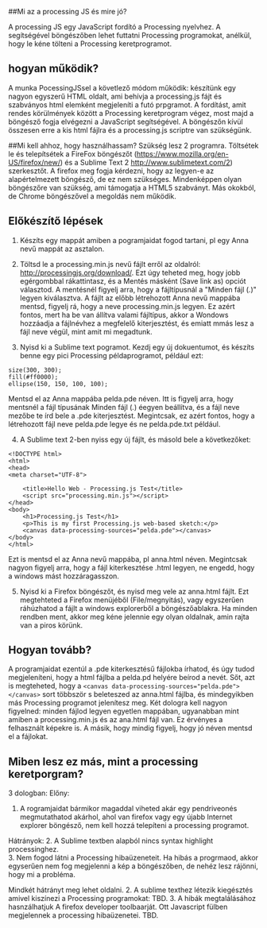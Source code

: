 ##Mi az a processing JS és mire jó? 

A processing JS egy JavaScript fordító a Processing nyelvhez. A segítségével böngészőben lehet futtatni Processing programokat, anélkül, hogy le kéne tölteni a Processing keretprogramot. 


## hogyan működik? 
A munka PocessingJSsel a követlező módom működik: készítünk egy nagyon egyszerű HTML oldalt, ami behívja a processing.js fájt és szabványos html elemként megjeleníti a futó prpgramot. A fordítást, amit rendes körülmények között a Processing keretprogram végez, most majd a böngésző fogja elvégezni a JavaScript segítségével. A böngészőn kívül összesen erre a kis html fájlra és a processing.js scriptre van szükségünk. 

##Mi kell ahhoz, hogy használhassam? 
Szükség lesz 2 programra. Töltsétek le és telepítsétek a FireFox böngészőt (https://www.mozilla.org/en-US/firefox/new/) és a Sublime Text 2 http://www.sublimetext.com/2) szerkesztőt. A firefox meg fogja kérdezni, hogy az legyen-e az alapértelmezett böngésző, de ez nem szükséges. Mindenképpen olyan böngészőre van szükség, ami támogatja a HTML5 szabványt. Más okokból, de Chrome böngészővel a megoldás nem működik. 


## Előkészítő lépések
1. Készíts egy mappát amiben a pogramjaidat fogod tartani, pl egy Anna nevű mappát az asztalon. 

2. Töltsd le a processing.min.js nevű fájlt erről az oldalról: http://processingjs.org/download/. Ezt úgy teheted meg, hogy jobb egérgombbal rákattintasz, és a Mentés másként (Save link as) opciót választod. A mentésnél figyelj arra, hogy a fájltípusnál a "Minden fájl (*.*)" legyen kiválasztva. A fájlt az előbb létrehozott Anna nevű mappába mentsd, figyelj rá, hogy a neve processing.min.js legyen. Ez azért fontos, mert ha be van állítva valami fájltípus, akkor a Wondows hozzáadja a fájlnévhez a megfelelő kiterjesztést, és emiatt mmás lesz a fájl neve végül, mint amit mi megadtunk. 

3. Nyisd ki a Sublime text pogramot. Kezdj egy új dokuentumot, és készíts benne egy pici Processing példaprogramot, például ezt:
```
size(300, 300);
fill(#ff0000);
ellipse(150, 150, 100, 100);
```
Mentsd el az Anna mappába pelda.pde néven. Itt is figyelj arra, hogy mentsnél a fájl típusának Minden fájl (*.*) éegyen beállítva, és a fájl neve mezőbe te írd bele a .pde kiterjesztést. Megintcsak, ez azért fontos, hogy a létrehozott fájl neve pelda.pde legye és ne pelda.pde.txt például. 

4. A Sublime text 2-ben nyiss egy új fájlt, és másold bele a következőket:
```
<!DOCTYPE html>
<html>
<head>
<meta charset="UTF-8">

    <title>Hello Web - Processing.js Test</title>
    <script src="processing.min.js"></script>
</head>
<body>
    <h1>Processing.js Test</h1>
    <p>This is my first Processing.js web-based sketch:</p>
    <canvas data-processing-sources="pelda.pde"></canvas>
</body>
</html>
```
Ezt is mentsd el az Anna nevű mappába, pl anna.html néven. Megintcsak nagyon figyelj arra, hogy a fájl kiterkesztése .html legyen, ne engedd, hogy a windows mást hozzáragasszon.

5. Nyisd ki a Firefox böngészőt, és nyisd meg vele az anna.html fájlt. Ezt megtehteted a Firefox menüjéből (File/megnyitás), vagy egyszerűen ráhúzhatod a fájlt a windows explorerből a böngészőablakra. Ha minden rendben ment, akkor meg kéne jelennie egy olyan oldalnak, amin rajta van a piros körünk.  


## Hogyan tovább? 
A programjaidat ezentúl a .pde kiterkesztésű fájlokba írhatod, és úgy tudod megjeleníteni, hogy a html fájlba a pelda.pd helyére beírod a nevét. Sőt, azt is megteheted, hogy a ```<canvas data-processing-sources="pelda.pde"></canvas>``` sort többször s beleteszed az anna.html fájlba, és mindegyikben más Processing programot jelenítesz meg. 
Két dologra kell nagyon figyelned: minden fájlod legyen egyetlen mappában, ugyanabban mint amiben a processing.min.js és az ana.html fájl van. Ez érvényes a felhasznált képekre is. A másik, hogy mindig figyelj, hogy jó néven mentsd el a fájlokat. 


## Miben lesz ez más, mint a processing keretporgram? 
3 dologban:
Előny:

1. A rogramjaidat bármikor magaddal viheted akár egy pendriveonés megmutathatod akárhol, ahol van firefox vagy egy újabb Internet explorer böngésző, nem kell hozzá telepíteni a processing programot. 

Hátrányok:
2. A Sublime textben alapból nincs syntax highlight processinghez.  
3. Nem fogod látni a Processing hibaüzeneteit. Ha hibás a progrmaod, akkor egyserűen nem fog megjelenni a kép a böngészőben, de nehéz lesz rájönni, hogy mi a probléma. 

Mindkét hátrányt meg lehet oldalni. 
2. A sublime texthez létezik kiegésztés amivel kiszínezi a Processing programokat: TBD. 
3. A hibák megtalálásához hasnzálhatjuk A firefox developer toolbaarját. Ott Javascript fülben megjelennek a processing hibaüzenetei. TBD. 

<a href=""></a>